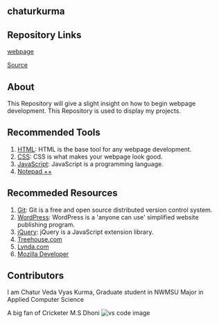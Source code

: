 ## chaturkurma

## Repository Links

[webpage](https://github.com/chaturkurma/chaturkurma/blob/master/README.md)

[Source](https://github.com/chaturkurma/chaturkurma/tree/master)


## About

This Repository will give a slight insight on how to begin webpage development. This Repository is used to display my projects.



## Recommended Tools

1. [HTML](https://www.w3schools.com/html/ "w3school HTML Tutorial"): HTML is the base tool for any webpage development.
1. [CSS](https://www.w3schools.com/html/html_css.asp/ "w3school CSS"): CSS is what makes your webpage look good.
1. [JavaScript](https://www.w3schools.com/js/ "w3school JavaScript"): JavaScript is a programming language. 
1. [Notepad ++](https://notepad-plus-plus.org/)

## Recommeded Resources

1. [Git](https://git-scm.com/ "Git - homepage"): Git is a free and open source distributed version control system.
1. [WordPress](https://wordpress.com/ "WordPress - homepage"): WordPress is a 'anyone can use' simplified website publishing program.
1. [jQuery](https://jquery.com/ "jQuery - homepage"): jQuery is a JavaScript extension library.
1. [Treehouse.com](https://teamtreehouse.com/)
1. [Lynda.com](https://www.lynda.com/)
1. [Mozilla Developer](https://developer.mozilla.org/en-US/docs/Learn)



## Contributors
I am Chatur Veda Vyas Kurma, Graduate student in NWMSU Major in Applied Computer Science

A big fan of Cricketer M.S Dhoni
![vs code image](https://awallpaperfree.com/wp-content/uploads/2018/09/ms.jpg)
